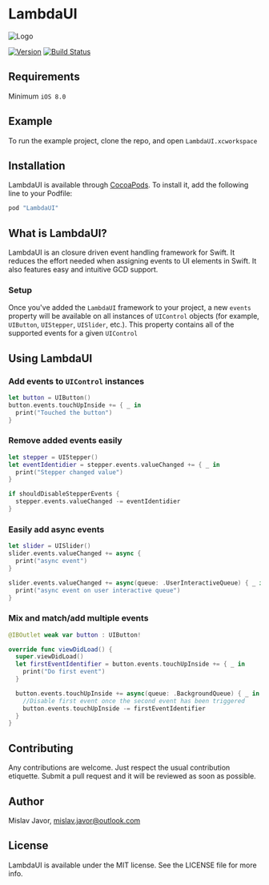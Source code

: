 # LambdaUI


![Logo](http://i.imgur.com/9AUTCzN.png)

[![Version](https://img.shields.io/cocoapods/v/LambdaUI.svg?style=flat)](http://cocoapods.org/pods/LambdaUI)
[![Build Status](https://travis-ci.org/mislavjavor/LambdaUI.svg?branch=master)](https://travis-ci.org/mislavjavor/LambdaUI)

## Requirements

Minimum `iOS 8.0`

## Example

To run the example project, clone the repo, and open `LambdaUI.xcworkspace`

## Installation

LambdaUI is available through [CocoaPods](http://cocoapods.org). To install
it, add the following line to your Podfile:

```ruby
pod "LambdaUI"
```

## What is LambdaUI?

LambdaUI is an closure driven event handling framework for Swift. It reduces the effort needed when assigning events to UI elements in Swift. It also features easy and intuitive GCD support.

### Setup

Once you've added the `LambdaUI` framework to your project, a new `events` property will be available on all instances of `UIControl` objects (for example, `UIButton`, `UIStepper`, `UISlider`, etc.). This property contains all of the supported events for a given `UIControl`

## Using LambdaUI

### Add events to `UIControl` instances

```swift
let button = UIButton()
button.events.touchUpInside += { _ in
  print("Touched the button")
}
```

### Remove added events easily

```swift
let stepper = UIStepper()
let eventIdentidier = stepper.events.valueChanged += { _ in
  print("Stepper changed value")
}

if shouldDisableStepperEvents {
  stepper.events.valueChanged -= eventIdentidier
}
```

### Easily add async events

```swift
let slider = UISlider()
slider.events.valueChanged += async {
  print("async event")
}

slider.events.valueChanged += async(queue: .UserInteractiveQueue) { _ in
  print("async event on user interactive queue")
}
```

### Mix and match/add multiple events

```swift
@IBOutlet weak var button : UIButton!

override func viewDidLoad() {
  super.viewDidLoad()
  let firstEventIdentifier = button.events.touchUpInside += { _ in
    print("Do first event")
  }

  button.events.touchUpInside += async(queue: .BackgroundQueue) { _ in
    //Disable first event once the second event has been triggered
    button.events.touchUpInside -= firstEventIdentifier
  }
}
```

## Contributing
Any contributions are welcome. Just respect the usual contribution etiquette. Submit a pull request and it will be reviewed as soon as possible.

## Author

Mislav Javor, mislav.javor@outlook.com

## License

LambdaUI is available under the MIT license. See the LICENSE file for more info.
